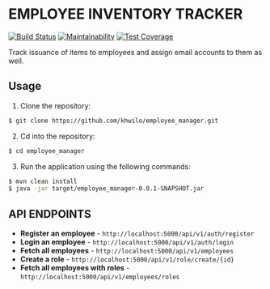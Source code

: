 # EMPLOYEE INVENTORY TRACKER

[![Build Status](https://travis-ci.org/khwilo/employee_manager.svg?branch=develop)](https://travis-ci.org/khwilo/employee_manager) [![Maintainability](https://api.codeclimate.com/v1/badges/d4cd75b483b1c47f5005/maintainability)](https://codeclimate.com/github/khwilo/employee_manager/maintainability) [![Test Coverage](https://api.codeclimate.com/v1/badges/d4cd75b483b1c47f5005/test_coverage)](https://codeclimate.com/github/khwilo/employee_manager/test_coverage)

Track issuance of items to employees and assign email accounts to them as well.

## Usage

1. Clone the repository:

```bash
$ git clone https://github.com/khwilo/employee_manager.git
```

2. Cd into the repository:

```bash
$ cd employee_manager
```

3. Run the application using the following commands:

```bash
$ mvn clean install
$ java -jar target/employee_manager-0.0.1-SNAPSHOT.jar 
```
## API ENDPOINTS

- **Register an employee** - `http://localhost:5000/api/v1/auth/register`
- **Login an employee** - `http://localhost:5000/api/v1/auth/login`
- **Fetch all employees** - `http://localhost:5000/api/v1/employees`
- **Create a role** - `http://localhost:5000/api/v1/role/create/{id}`
- **Fetch all employees with roles** - `http://localhost:5000/api/v1/employees/roles`
